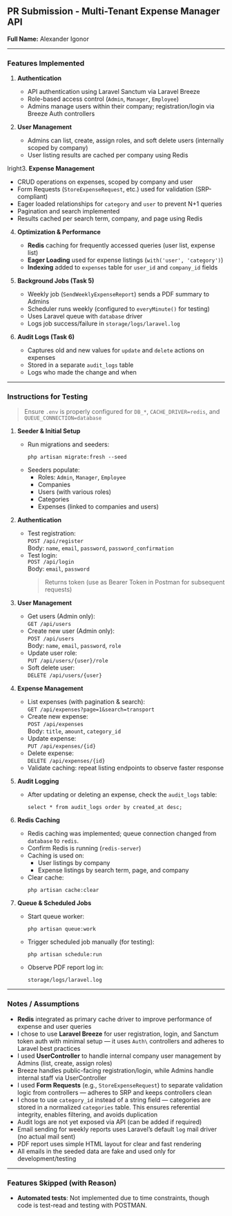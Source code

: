 ## PR Submission - Multi-Tenant Expense Manager API

**Full Name:** Alexander Igonor

---

### Features Implemented

1. **Authentication**
   - API authentication using Laravel Sanctum via Laravel Breeze
   - Role-based access control (`Admin`, `Manager`, `Employee`)
   - Admins manage users within their company; registration/login via Breeze Auth controllers

2. **User Management**
   - Admins can list, create, assign roles, and soft delete users (internally scoped by company)
   - User listing results are cached per company using Redis

lright3. **Expense Management**
   - CRUD operations on expenses, scoped by company and user
   - Form Requests (`StoreExpenseRequest`, etc.) used for validation (SRP-compliant)
   - Eager loaded relationships for `category` and `user` to prevent N+1 queries
   - Pagination and search implemented
   - Results cached per search term, company, and page using Redis

4. **Optimization & Performance**
   - **Redis** caching for frequently accessed queries (user list, expense list)
   - **Eager Loading** used for expense listings (`with('user', 'category')`)
   - **Indexing** added to `expenses` table for `user_id` and `company_id` fields

5. **Background Jobs (Task 5)**
   - Weekly job (`SendWeeklyExpenseReport`) sends a PDF summary to Admins
   - Scheduler runs weekly (configured to `everyMinute()` for testing)
   - Uses Laravel queue with `database` driver
   - Logs job success/failure in `storage/logs/laravel.log`

6. **Audit Logs (Task 6)**
   - Captures old and new values for `update` and `delete` actions on expenses
   - Stored in a separate `audit_logs` table
   - Logs who made the change and when

---

### Instructions for Testing

> Ensure `.env` is properly configured for `DB_*`, `CACHE_DRIVER=redis`, and `QUEUE_CONNECTION=database`

1. **Seeder & Initial Setup**
   - Run migrations and seeders:
     ```
     php artisan migrate:fresh --seed
     ```
   - Seeders populate:
     - Roles: `Admin`, `Manager`, `Employee`
     - Companies
     - Users (with various roles)
     - Categories
     - Expenses (linked to companies and users)

2. **Authentication**
   - Test registration:  
     `POST /api/register`  
     Body: `name`, `email`, `password`, `password_confirmation`
   - Test login:  
     `POST /api/login`  
     Body: `email`, `password`  
     > Returns token (use as Bearer Token in Postman for subsequent requests)

3. **User Management**
   - Get users (Admin only):  
     `GET /api/users`  
   - Create new user (Admin only):  
     `POST /api/users`  
     Body: `name`, `email`, `password`, `role`
   - Update user role:  
     `PUT /api/users/{user}/role`  
   - Soft delete user:  
     `DELETE /api/users/{user}`

4. **Expense Management**
   - List expenses (with pagination & search):  
     `GET /api/expenses?page=1&search=transport`
   - Create new expense:  
     `POST /api/expenses`  
     Body: `title`, `amount`, `category_id`
   - Update expense:  
     `PUT /api/expenses/{id}`  
   - Delete expense:  
     `DELETE /api/expenses/{id}`  
   - Validate caching: repeat listing endpoints to observe faster response

5. **Audit Logging**
   - After updating or deleting an expense, check the `audit_logs` table:
     ```
     select * from audit_logs order by created_at desc;
     ```

6. **Redis Caching**
   - Redis caching was implemented; queue connection changed from `database` to `redis`.
   - Confirm Redis is running (`redis-server`)
   - Caching is used on:
     - User listings by company
     - Expense listings by search term, page, and company
   - Clear cache:
     ```
     php artisan cache:clear
     ```

7. **Queue & Scheduled Jobs**
   - Start queue worker:
     ```
     php artisan queue:work
     ```
   - Trigger scheduled job manually (for testing):
     ```
     php artisan schedule:run
     ```
   - Observe PDF report log in:
     ```
     storage/logs/laravel.log
     ```

---

### Notes / Assumptions

- **Redis** integrated as primary cache driver to improve performance of expense and user queries
- I chose to use **Laravel Breeze** for user registration, login, and Sanctum token auth with minimal setup — it uses `Auth\` controllers and adheres to Laravel best practices
- I used **UserController** to handle internal company user management by Admins (list, create, assign roles)
- Breeze handles public-facing registration/login, while Admins handle internal staff via UserController
- I used **Form Requests** (e.g., `StoreExpenseRequest`) to separate validation logic from controllers — adheres to SRP and keeps controllers clean
- I chose to use `category_id` instead of a string field — categories are stored in a normalized `categories` table. This ensures referential integrity, enables filtering, and avoids duplication
- Audit logs are not yet exposed via API (can be added if required)
- Email sending for weekly reports uses Laravel’s default `log` mail driver (no actual mail sent)
- PDF report uses simple HTML layout for clear and fast rendering
- All emails in the seeded data are fake and used only for development/testing

---

### Features Skipped (with Reason)

- **Automated tests**: Not implemented due to time constraints, though code is test-read and testing with POSTMAN.